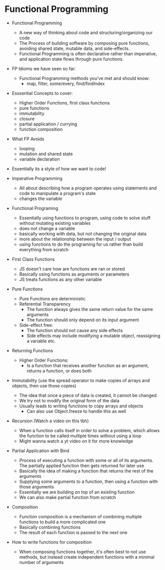 # Functional Programming

- Functional Programming
    - A new way of thinking about code and structuring/organizing our code
    - The Process of building software by composing pure functions, avoiding shared state, mutable data, and side-effects. 
    - Functional Programming is often declarative rather than imperative, and application state flows through pure functions. 

- FP Idioms we have seen so far: 
    - Functional Programming methods you've met and should know: 
        - map, filter, some/every, find/findIndex

- Esssential Concepts to cover: 
    - Higher Order Functions, first class functions 
    - pure functions
    - immutability
    - closure
    - partial application / currying
    - function composition

- What FP Avoids
    - looping
    - mutation and shared state
    - variable declaration

- Essentially its a style of how we want to code!

- Imperative Programming
    - All about describing how a program operates using statements and code to manipulate a program's state
    - changes the variable

- Functional Programing 
    - Essentially using functions to program, using code to solve stuff without mutating existing variables
    - does not change a variable
    - basically working with data, but not changing the original data
    - more about the relationship between the input / output
    - using functions to do the programing for us rather than build everything from scratch

- First Class Functions
    - JS doesn't care how are functions are ran or stored
    - Basically using functions as arguments or parameters
    - JS treats functions as any other variable

- Pure Functions
    - Pure Functions are deterministic
    - Referential Transparency
        - The function always gives the same return value for the same arguments
        - The function should only depend on its input argument
    - Side-effect free: 
        - The function should not cause any side effects
        - Side effects may include modifying a mutable object, reassigning a variable etc. 

- Returning Functions
    - Higher Order Functions:
        - Is a function that receives another function as an argument, returns a function, or does both

- Immutability (use the spread operator to make copies of arrays and objects, then use those copies)
    - The idea that once a piece of data is created, it cannot be changed
    - We try not to modify the original form of the data
    - Usually leads to writing functions to copy arrays and objects
        - Can also use Object.freeze to handle this as well

- Recursion (Watch a video on this tbh)
    - When a function calls itself in order to solve a problem, which allows the function to be called multiple times without using a loop
    - Might wanna watch a yt video on it for more knowledge

- Partial Application with Bind
    - Process of executing a function with some or all of its arguments. The partially applied function then gets returned for later use
    - Basically the idea of making a function that returns the rest of the arguments
    - Supplying some arguments to a function, then using a function with those arguments
    - Essentially we are building on top of an existing function
    - We can also make partial function from scratch

- Composition
    - Function composition is a mechanism of combining multiple functions to build a more complicated one
    - Basically combining functions
    - The result of each function is passed to the next one

- How to write functions for composition
    - When composing functions together, it's often best to not use methods, but instead create independent functions with a minimal number of arguments


